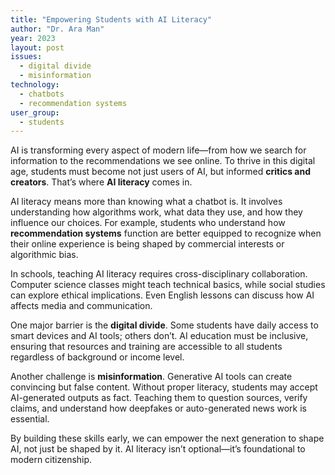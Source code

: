 ```yaml
---
title: "Empowering Students with AI Literacy"
author: "Dr. Ara Man"
year: 2023
layout: post
issues:
  - digital divide
  - misinformation
technology:
  - chatbots
  - recommendation systems
user_group:
  - students
---
```


AI is transforming every aspect of modern life—from how we search for information to the recommendations we see online. To thrive in this digital age, students must become not just users of AI, but informed **critics and creators**. That’s where **AI literacy** comes in.

AI literacy means more than knowing what a chatbot is. It involves understanding how algorithms work, what data they use, and how they influence our choices. For example, students who understand how **recommendation systems** function are better equipped to recognize when their online experience is being shaped by commercial interests or algorithmic bias.

In schools, teaching AI literacy requires cross-disciplinary collaboration. Computer science classes might teach technical basics, while social studies can explore ethical implications. Even English lessons can discuss how AI affects media and communication.

One major barrier is the **digital divide**. Some students have daily access to smart devices and AI tools; others don’t. AI education must be inclusive, ensuring that resources and training are accessible to all students regardless of background or income level.

Another challenge is **misinformation**. Generative AI tools can create convincing but false content. Without proper literacy, students may accept AI-generated outputs as fact. Teaching them to question sources, verify claims, and understand how deepfakes or auto-generated news work is essential.

By building these skills early, we can empower the next generation to shape AI, not just be shaped by it. AI literacy isn’t optional—it’s foundational to modern citizenship.
